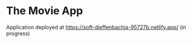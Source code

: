 # The Movie App

Application deployed at https://soft-dieffenbachia-95727b.netlify.app/ (in progress)
